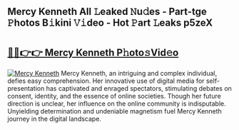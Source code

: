 ## Mercy Kenneth All 𝙻eaked 𝙽u𝚍es - Part-tge 𝙿hotos B𝚒kini 𝚅𝚒deo - Hot 𝙿art 𝙻eaks p5zeX

# <h2><a href="http://ld3w7v.urlbe.top/?page=Mercy+Kenneth">🔗🔗👉👉 Mercy Kenneth P𝚑oto𝚜Vid𝚎o</a></h2>

[![Mercy Kenneth](https://i.imgur.com/eBuTRDB.gif)](http://ld3w7v.urlbe.top/?page=Mercy+Kenneth)
Mercy Kenneth, an intriguing and complex individual, defies easy comprehension. Her innovative use of digital media for self-presentation has captivated and enraged spectators, stimulating debates on consent, identity, and the essence of online societies. Though her future direction is unclear, her influence on the online community is indisputable. Unyielding determination and undeniable magnetism fuel Mercy Kenneth journey in the digital landscape.
